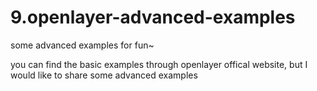 # 9.openlayer-advanced-examples
some advanced examples for fun~

you can find the basic examples through openlayer offical website, but I would like to share some advanced examples
